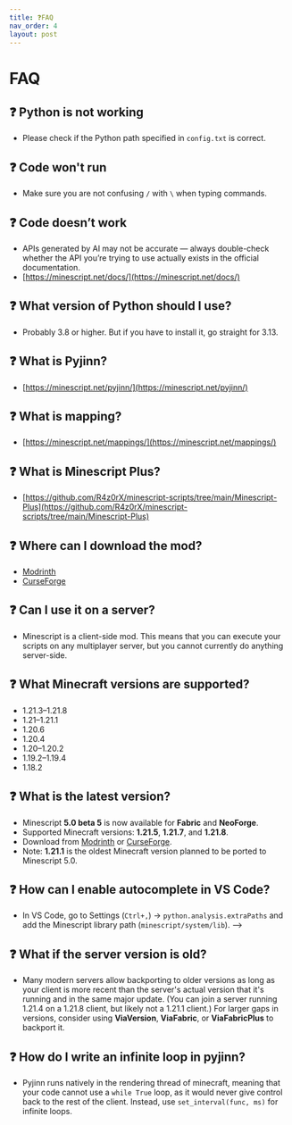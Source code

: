 ```yaml
---
title: ❓FAQ
nav_order: 4
layout: post
---
```


# FAQ

## ❓️ Python is not working

- Please check if the Python path specified in `config.txt` is correct.

## ❓️ Code won't run

- Make sure you are not confusing `/` with `\` when typing commands.

## ❓️ Code doesn’t work

- APIs generated by AI may not be accurate — always double-check whether the API you’re trying to use actually exists in the official documentation.
- [https://minescript.net/docs/](https://minescript.net/docs/)

## ❓️ What version of Python should I use?

- Probably 3.8 or higher. But if you have to install it, go straight for 3.13.

## ❓️ What is Pyjinn?

- [https://minescript.net/pyjinn/](https://minescript.net/pyjinn/)

## ❓️ What is mapping?

- [https://minescript.net/mappings/](https://minescript.net/mappings/)

## ❓️ What is Minescript Plus?

- [https://github.com/R4z0rX/minescript-scripts/tree/main/Minescript-Plus](https://github.com/R4z0rX/minescript-scripts/tree/main/Minescript-Plus)

## ❓️ Where can I download the mod?

- [Modrinth](https://modrinth.com/mod/minescript)  
- [CurseForge](https://www.curseforge.com/minecraft/mc-mods/minescript)

## ❓️ Can I use it on a server?

- Minescript is a client-side mod. This means that you can execute your scripts on any multiplayer server, but you cannot currently do anything server-side.

## ❓️ What Minecraft versions are supported?

- 1.21.3–1.21.8  
- 1.21–1.21.1  
- 1.20.6  
- 1.20.4  
- 1.20–1.20.2  
- 1.19.2–1.19.4  
- 1.18.2

## ❓️ What is the latest version?

- Minescript **5.0 beta 5** is now available for **Fabric** and **NeoForge**.  
- Supported Minecraft versions: **1.21.5**, **1.21.7**, and **1.21.8**.  
- Download from [Modrinth](https://modrinth.com/mod/minescript) or [CurseForge](https://www.curseforge.com/minecraft/mc-mods/minescript).  
- Note: **1.21.1** is the oldest Minecraft version planned to be ported to Minescript 5.0.


## ❓️ How can I enable autocomplete in VS Code?

- In VS Code, go to Settings (`Ctrl+,`) → `python.analysis.extraPaths` and add the Minescript library path (`minescript/system/lib`).   -->

## ❓️ What if the server version is old?

- Many modern servers allow backporting to older versions as long as your client is more recent than the server's actual version that it's running and in the same major update. (You can join a server running 1.21.4 on a 1.21.8 client, but likely not a 1.21.1 client.) For larger gaps in versions, consider using  **ViaVersion**, **ViaFabric**, or **ViaFabricPlus** to backport it.

## ❓️ How do I write an infinite loop in pyjinn?

- Pyjinn runs natively in the rendering thread of minecraft, meaning that your code cannot use a `while True` loop, as it would never give control back to the rest of the client. Instead, use `set_interval(func, ms)` for infinite loops.

